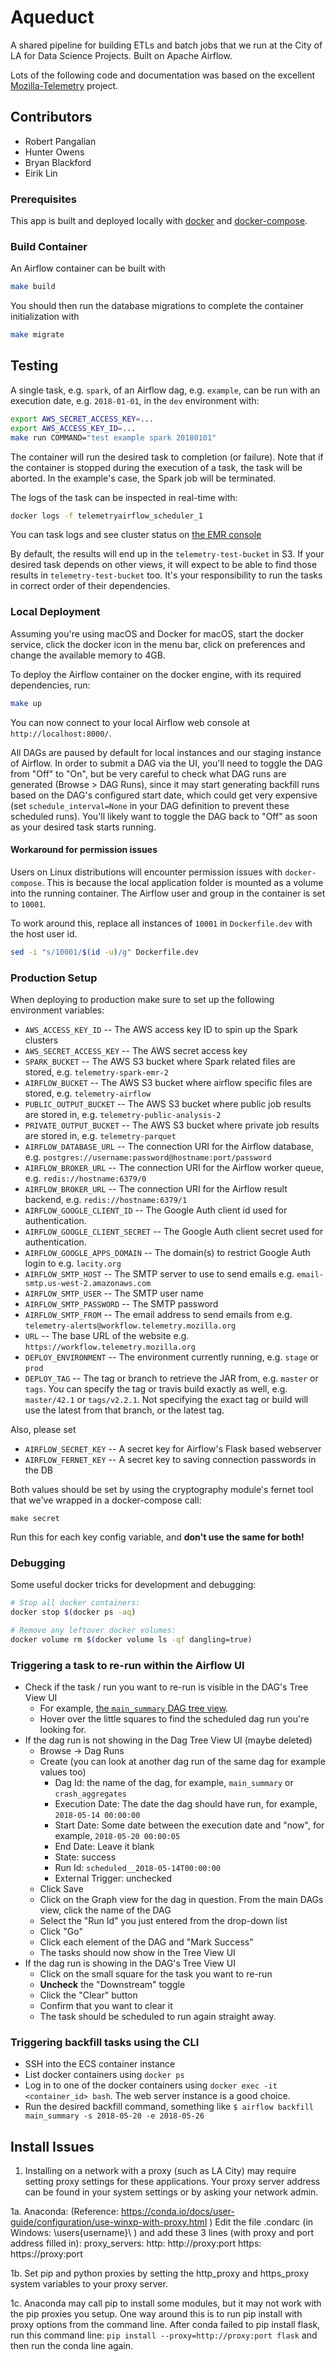 # Aqueduct
A shared pipeline for building ETLs and batch jobs that we run at the City of LA for Data Science Projects. Built on Apache Airflow. 

Lots of the following code and documentation was based on the excellent [Mozilla-Telemetry](https://raw.githubusercontent.com/mozilla/telemetry-airflow/master/README.md) project.

## Contributors 
* Robert Pangalian 
* Hunter Owens
* Bryan Blackford
* Eirik Lin

### Prerequisites

This app is built and deployed locally with
[docker](https://docs.docker.com/) and
[docker-compose](https://docs.docker.com/compose/).

### Build Container

An Airflow container can be built with

```bash
make build
```

You should then run the database migrations to complete the container initialization with

```bash
make migrate
```

## Testing

A single task, e.g. `spark`, of an Airflow dag, e.g. `example`, can be run with an execution date, e.g. `2018-01-01`, in the `dev` environment with:
```bash
export AWS_SECRET_ACCESS_KEY=...
export AWS_ACCESS_KEY_ID=...
make run COMMAND="test example spark 20180101"
```

The container will run the desired task to completion (or failure).
Note that if the container is stopped during the execution of a task,
the task will be aborted. In the example's case, the Spark job will be
terminated.

The logs of the task can be inspected in real-time with:
```bash
docker logs -f telemetryairflow_scheduler_1
```

You can task logs and see cluster status on
[the EMR console](https://us-west-2.console.aws.amazon.com/elasticmapreduce/home?region=us-west-2)

By default, the results will end up in the `telemetry-test-bucket` in S3.
If your desired task depends on other views, it will expect to be able to find those results
in `telemetry-test-bucket` too. It's your responsibility to run the tasks in correct
order of their dependencies.

### Local Deployment

Assuming you're using macOS and Docker for macOS, start the docker service,
click the docker icon in the menu bar, click on preferences and change the
available memory to 4GB.

To deploy the Airflow container on the docker engine, with its required dependencies, run:
```bash
make up
```

You can now connect to your local Airflow web console at
`http://localhost:8000/`.

All DAGs are paused by default for local instances and our staging instance of Airflow.
In order to submit a DAG via the UI, you'll need to toggle the DAG from "Off" to "On",
but be very careful to check what DAG runs are generated (Browse > DAG Runs), since it may start
generating backfill runs based on the DAG's configured start date, which could get very expensive
(set `schedule_interval=None` in your DAG definition to prevent these scheduled runs).
You'll likely want to toggle the DAG back to "Off" as soon as your desired task starts running.


#### Workaround for permission issues

Users on Linux distributions will encounter permission issues with `docker-compose`.
This is because the local application folder is mounted as a volume into the running container.
The Airflow user and group in the container is set to `10001`.

To work around this, replace all instances of `10001` in `Dockerfile.dev` with the host user id.

```bash
sed -i "s/10001/$(id -u)/g" Dockerfile.dev

```

### Production Setup

When deploying to production make sure to set up the following environment
variables:

- `AWS_ACCESS_KEY_ID` -- The AWS access key ID to spin up the Spark clusters
- `AWS_SECRET_ACCESS_KEY` -- The AWS secret access key
- `SPARK_BUCKET` -- The AWS S3 bucket where Spark related files are stored,
  e.g. `telemetry-spark-emr-2`
- `AIRFLOW_BUCKET` -- The AWS S3 bucket where airflow specific files are stored,
  e.g. `telemetry-airflow`
- `PUBLIC_OUTPUT_BUCKET` -- The AWS S3 bucket where public job results are
  stored in, e.g. `telemetry-public-analysis-2`
- `PRIVATE_OUTPUT_BUCKET` -- The AWS S3 bucket where private job results are
  stored in, e.g. `telemetry-parquet`
- `AIRFLOW_DATABASE_URL` -- The connection URI for the Airflow database, e.g.
  `postgres://username:password@hostname:port/password`
- `AIRFLOW_BROKER_URL` -- The connection URI for the Airflow worker queue, e.g.
  `redis://hostname:6379/0`
- `AIRFLOW_BROKER_URL` -- The connection URI for the Airflow result backend, e.g.
  `redis://hostname:6379/1`
- `AIRFLOW_GOOGLE_CLIENT_ID` -- The Google Auth client id used for
  authentication.
- `AIRFLOW_GOOGLE_CLIENT_SECRET` -- The Google Auth client secret used for
  authentication.
- `AIRFLOW_GOOGLE_APPS_DOMAIN` -- The domain(s) to restrict Google Auth login
  to e.g. `lacity.org`
- `AIRFLOW_SMTP_HOST` -- The SMTP server to use to send emails e.g.
  `email-smtp.us-west-2.amazonaws.com`
- `AIRFLOW_SMTP_USER` -- The SMTP user name
- `AIRFLOW_SMTP_PASSWORD` --  The SMTP password
- `AIRFLOW_SMTP_FROM` -- The email address to send emails from e.g.
  `telemetry-alerts@workflow.telemetry.mozilla.org`
- `URL` -- The base URL of the website e.g.
  `https://workflow.telemetry.mozilla.org`
- `DEPLOY_ENVIRONMENT` -- The environment currently running, e.g.
  `stage` or `prod`
- `DEPLOY_TAG` -- The tag or branch to retrieve the JAR from, e.g.
  `master` or `tags`. You can specify the tag or travis build exactly as well, e.g.
  `master/42.1` or `tags/v2.2.1`. Not specifying the exact tag or build will
  use the latest from that branch, or the latest tag.

Also, please set

- `AIRFLOW_SECRET_KEY` -- A secret key for Airflow's Flask based webserver
- `AIRFLOW_FERNET_KEY` -- A secret key to saving connection passwords in the DB

Both values should be set by using the cryptography module's fernet tool that
we've wrapped in a docker-compose call:

    make secret

Run this for each key config variable, and **don't use the same for both!**

### Debugging

Some useful docker tricks for development and debugging:

```bash
# Stop all docker containers:
docker stop $(docker ps -aq)

# Remove any leftover docker volumes:
docker volume rm $(docker volume ls -qf dangling=true)
```

### Triggering a task to re-run within the Airflow UI

- Check if the task / run you want to re-run is visible in the DAG's Tree View UI
  - For example, [the `main_summary` DAG tree view](http://workflow.telemetry.mozilla.org/admin/airflow/tree?num_runs=25&root=&dag_id=main_summary).
  - Hover over the little squares to find the scheduled dag run you're looking for.
- If the dag run is not showing in the Dag Tree View UI (maybe deleted)
  - Browse -> Dag Runs
  - Create (you can look at another dag run of the same dag for example values too)
    - Dag Id: the name of the dag, for example, `main_summary` or `crash_aggregates`
    - Execution Date: The date the dag should have run, for example, `2018-05-14 00:00:00`
    - Start Date: Some date between the execution date and "now", for example, `2018-05-20 00:00:05`
    - End Date: Leave it blank
    - State: success
    - Run Id: `scheduled__2018-05-14T00:00:00`
    - External Trigger: unchecked
  - Click Save
  - Click on the Graph view for the dag in question. From the main DAGs view, click the name of the DAG
  - Select the "Run Id" you just entered from the drop-down list
  - Click "Go"
  - Click each element of the DAG and "Mark Success"
  - The tasks should now show in the Tree View UI
- If the dag run is showing in the DAG's Tree View UI
  - Click on the small square for the task you want to re-run
  - **Uncheck** the "Downstream" toggle
  - Click the "Clear" button
  - Confirm that you want to clear it
  - The task should be scheduled to run again straight away.

### Triggering backfill tasks using the CLI

- SSH into the ECS container instance
- List docker containers using `docker ps`
- Log in to one of the docker containers using `docker exec -it <container_id> bash`. The web server instance is a good choice.
- Run the desired backfill command, something like `$ airflow backfill main_summary -s 2018-05-20 -e 2018-05-26`

## Install Issues

1. Installing on a network with a proxy (such as LA City) may require setting proxy settings for these applications. Your proxy server address can be found in your system settings or by asking your network admin. 

1a. Anaconda: (Reference: https://conda.io/docs/user-guide/configuration/use-winxp-with-proxy.html )
Edit the file .condarc (in Windows: \users\{username}\ )
and add these 3 lines (with proxy and port address filled in):
proxy_servers:
    http: http://proxy:port
    https: https://proxy:port
    
1b. Set pip and python proxies by setting the http_proxy and https_proxy system variables to your proxy server. 

1c. Anaconda may call pip to install some modules, but it may not work with the pip proxies you setup. One way around this is to run pip install with proxy options from the command line. After conda failed to pip install flask, run this command line: `pip install --proxy=http://proxy:port flask` and then run the conda line again.
